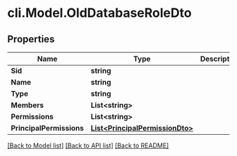 # cli.Model.OldDatabaseRoleDto

## Properties

Name | Type | Description | Notes
------------ | ------------- | ------------- | -------------
**Sid** | **string** |  | [optional] 
**Name** | **string** |  | [optional] 
**Type** | **string** |  | [optional] 
**Members** | **List&lt;string&gt;** |  | [optional] 
**Permissions** | **List&lt;string&gt;** |  | [optional] 
**PrincipalPermissions** | [**List&lt;PrincipalPermissionDto&gt;**](PrincipalPermissionDto.md) |  | [optional] 

[[Back to Model list]](../README.md#documentation-for-models) [[Back to API list]](../README.md#documentation-for-api-endpoints) [[Back to README]](../README.md)

